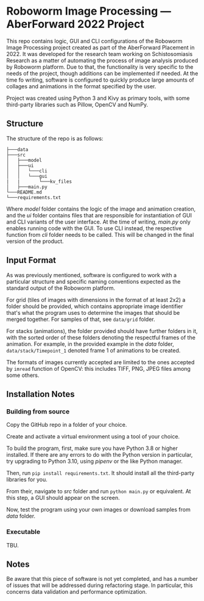 # Roboworm Image Processing — AberForward 2022 Project #

This repo contains logic, GUI and CLI configurations of the Roboworm Image Processing project created as part of the AberForward Placement in 2022. 
It was developed for the research team working on Schistosomiasis Research as a matter of automating the process of image analysis produced by Roboworm platform.
Due to that, the functionality is very specific to the needs of the project, though additions can be implemented if needed. At the time fo writing, software is 
configured to quickly produce large amounts of collages and animations in the format specified by the user.

Project was created using Python 3 and Kivy as primary tools, with some third-party libraries such as Pillow, OpenCV and NumPy. 

## Structure ##

The structure of the repo is as follows:

```
├───data
├───src
│   ├───model
│   ├───ui
│   │   └───cli
│   │   └───gui
|   |       └───kv_files
│   ├───main.py
└───README.md
└───requirements.txt
```

Where *model* folder contains the logic of the image and animation creation, and the *ui* folder contains files that are responsible 
for instantiation of GUI and CLI variants of the user interface. At the time of writing, *main.py* only enables running code with the GUI.
To use CLI instead, the respective function from *cli* folder needs to be called. This will be changed in the final version of the product.

## Input Format ##

As was previously mentioned, software is configured to work with a particular structure and specific naming conventions expected 
as the standard output of the Roboworm platform. 

For grid (tiles of images with dimensions in the format of at least 2x2) a folder should be provided, which contains appropriate
image identifier that's what the program uses to determine the images that should be merged together. For samples of that, see `data/grid`
folder.

For stacks (animations), the folder provided should have further folders in it, with the sorted order of these folders denoting the
respectful frames of the animation. For example, in the provided example in the *data* folder, `data/stack/Timepoint_1` denoted frame 1 of 
animations to be created. 

The formats of images currently accepted are limited to the ones accepted by `imread` function of OpenCV: this includes TIFF, PNG, JPEG files 
among some others. 

## Installation Notes ##

### Building from source ###

Copy the GitHub repo in a folder of your choice. 

Create and activate a virtual environment using a tool of your choice.

To build the program, first, make sure you have Python 3.8 or higher installed. If there are any errors to do with the Python version 
in particular, try upgrading to Python 3.10, using *pipenv* or the like Python manager. 

Then, run `pip install requirements.txt`. It should install all the third-party libraries for you.

From their, navigate to *src* folder and run `python main.py` or equivalent. At this step, a GUI should appear on the screen. 

Now, test the program using your own images or download samples from *data* folder.

### Executable ###

TBU.

## Notes ##

Be aware that this piece of software is not yet completed, and has a number of issues that will be addressed during refactoring stage. 
In particular, this concerns data validation and performance optimization.

